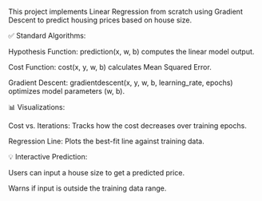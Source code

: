 This project implements Linear Regression from scratch using Gradient Descent to predict housing prices based on house size.


✅ Standard Algorithms:

Hypothesis Function: prediction(x, w, b) computes the linear model output.

Cost Function: cost(x, y, w, b) calculates Mean Squared Error.

Gradient Descent: gradientdescent(x, y, w, b, learning_rate, epochs) optimizes model parameters (w, b).


📊 Visualizations:

Cost vs. Iterations: Tracks how the cost decreases over training epochs.

Regression Line: Plots the best-fit line against training data.


💡 Interactive Prediction:

Users can input a house size to get a predicted price.

Warns if input is outside the training data range.

